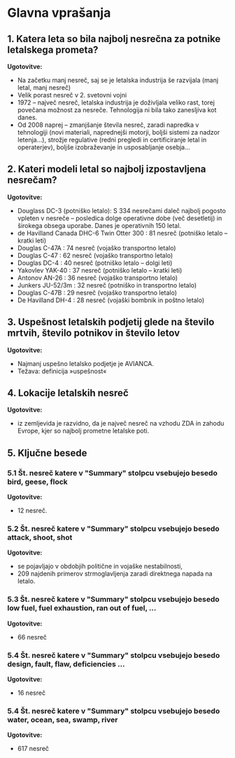 # Glavna vprašanja
## 1.	Katera leta so bila najbolj nesrečna za potnike letalskega prometa?
**Ugotovitve:**
-	Na začetku manj nesreč, saj se je letalska industrija še razvijala (manj letal, manj nesreč)
-	Velik porast nesreč v 2. svetovni vojni
-	1972 – največ nesreč, letalska industrija je doživljala veliko rast, torej povečana možnost za nesreče. Tehnologija ni bila tako zanesljiva kot danes.
-	Od 2008 naprej – zmanjšanje števila nesreč, zaradi napredka v tehnologiji (novi materiali, naprednejši motorji, boljši sistemi za nadzor letenja…), strožje regulative (redni pregledi in certificiranje letal in operaterjev), boljše izobraževanje in usposabljanje osebja…

## 2.	Kateri modeli letal so najbolj izpostavljena nesrečam?
**Ugotovitve:**
-	Douglass DC-3 (potniško letalo): S 334 nesrečami daleč najbolj pogosto vpleten v nesreče – posledica dolge operativne dobe (več desetletij) in širokega obsega uporabe. Danes je operativnih 150 letal.
-	de Havilland Canada DHC-6 Twin Otter 300 : 81 nesreč (potniško letalo – kratki leti)
-	Douglas C-47A : 74 nesreč (vojaško transportno letalo)
-	Douglas C-47 : 62 nesreč (vojaško transportno letalo)
-	Douglas DC-4 : 40 nesreč (potniško letalo – dolgi leti)
-	Yakovlev YAK-40 : 37 nesreč (potniško letalo – kratki leti)
-	Antonov AN-26 : 36 nesreč (vojaško transportno letalo)
-	Junkers JU-52/3m : 32 nesreč (potniško in transportno letalo)
-	Douglas C-47B : 29 nesreč (vojaško transportno letalo)
-	De Havilland DH-4 : 28 nesreč (vojaški bombnik in poštno letalo)

## 3.	Uspešnost letalskih podjetij glede na število mrtvih, število potnikov in število letov
**Ugotovitve:**
- Najmanj uspešno letalsko podjetje je AVIANCA.
- Težava: definicija »uspešnost«

## 4.	Lokacije letalskih nesreč
**Ugotovitve:**
-	iz zemljevida je razvidno, da je največ nesreč na vzhodu ZDA in zahodu Evrope, kjer so najbolj prometne letalske poti.

## 5. Ključne besede
### 5.1 Št. nesreč katere v "Summary" stolpcu vsebujejo besedo **bird, geese, flock**
**Ugotovitve:**
- 12 nesreč.
### 5.2 Št. nesreč katere v "Summary" stolpcu vsebujejo besedo **attack, shoot, shot**
**Ugotovitve:**
- se pojavljajo v obdobjih politične in vojaške nestabilnosti,
- 209 najdenih primerov strmoglavljenja zaradi direktnega napada na letalo.
### 5.3 Št. nesreč katere v "Summary" stolpcu vsebujejo besedo **low fuel, fuel exhaustion, ran out of fuel, ...**
**Ugotovitve:**
- 66 nesreč
### 5.4 Št. nesreč katere v "Summary" stolpcu vsebujejo besedo **design, fault, flaw, deficiencies ...**
**Ugotovitve:**
- 16 nesreč
### 5.4 Št. nesreč katere v "Summary" stolpcu vsebujejo besedo **water, ocean, sea, swamp, river**
**Ugotovitve:**
- 617 nesreč
